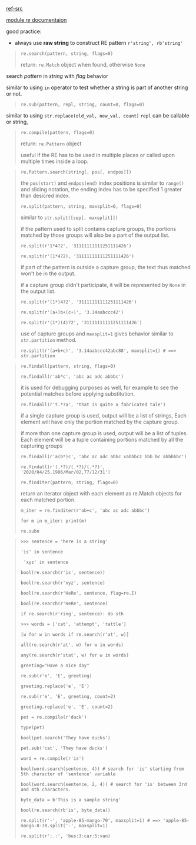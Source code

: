 [ref-src](https://learnbyexample.github.io/py_regular_expressions/re-introduction.html)

[module *re* documentaion](https://docs.python.org/3/library/re.html)

good practice:
* always use **raw string** to construct RE pattern `r'string', rb'string'`


> `re.search(pattern, string, flags=0)`
> 
> return: `re.Match` object when found, otherwise `None`

search *pattern* in *string* with *flag* behavior 

similar to using `in` operator to test whether a string is part of another string or not.

> `re.sub(pattern, repl, string, count=0, flags=0)`
> 
similar to using `str.replace(old_val, new_val, count)`
`repl` can be callable or string, 

> `re.compile(pattern, flags=0)`
> 
> return: `re.Pattern` object
> 
> useful if the RE has to be used in multiple places or called upon multiple times inside a loop.

> `re.Pattern.search(string[, pos[, endpos]])`
> 
> the `pos(start)` and `endpos(end)` index positions is similar to `range()` and slicing notation, the ending index has to be specified 1 greater than desicred index.
>
> `re.split(pattern, string, maxsplit=0, flags=0)`
> 
> similar to `str.split([sep[, maxsplit]])`
> 
> if the pattern used to split contains capture groups, the portions matched by those groups will also be a part of the output list.
> 
> `re.split(r'1*4?2', '31111111111251111426')`
> 
> `re.split(r'(1*4?2), '31111111111251111426')`
> 
> if part of the pattern is outside a capture group, the text thus matched won't be in the output.
> 
> if a capture group didn't participate, it will be represented by `None` in the output list.
> 
> `re.split(r'(1*)4?2', '31111111111251111426')`
> 
> `re.split(r'(a+)b+(c+)', '3.14aabccc42')`
> 
> `re.split(r'(1*)(4)?2', '31111111111251111426')`
> 
> use of capture groups and `maxsplit=1` gives behavior similar to `str.partition` method. 
> 
> `re.split(r'(a+b+c)', '3.14aabccc42abc88', maxsplit=1) # ==> str.partition`
> 


>
> `re.findall(pattern, string, flags=0)`
> 
> `re.findall(r'ab*c', 'abc ac adc abbbc')`
> 
> it is used for debugging purposes as well, for example to see the potential matches before applying substitution.
> 
> `re.findall(r't.*?a', 'that is quite a fabricated tale')`
> 
> if a single capture group is used, output will be a list of strings, Each element will have only the portion matched by the capture group.
> 
> if more than one capture group is used, output will be a list of tuples. Each element will be a tuple containing portions matched by all the capturing groups
> 
> `re.findall(r'a(b*)c', 'abc ac adc abbc xabbbcz bbb bc abbbbbc')`
> 
> `re.findall(r'(.*?)/(.*?)/(.*?)', '2020/04/25,1986/Mar/02,77/12/31')`
> 
> `re.finditer(pattern, string, flags=0)`
> 
> return an iterator object with each element as re.Match objects for each matched portion. 
> 
> 
> 
> `m_iter = re.finditer(r'ab+c', 'abc ac adc abbbc')`
> 
> `for m in m_iter: print(m)`
> 
> `re.subn`
> 
> 

> `>>> sentence = 'here is a string'`
> 
>  `'is' in sentence`
> 
>  ` 'xyz' in sentence`
> 
>  `bool(re.search(r'is', sentence))`
> 
>  `bool(re.search(r'xyz', sentence)`
> 
> `bool(re.search(r'HeRe', sentence, flag=re.I)`
> 
> `bool(re.search(r'HeRe', sentence)`
> 
> `if re.search(r'ring', sentence): do sth`
> 
> `>>> words = ['cat', 'attempt', 'tattle']`
> 
> `[w for w in words if re.search(r'at', w)]`
> 
> `all(re.search(r'at', w) for w in words)`
> 
> `any(re.search(r'stat', w) for w in words)`
> 
> `greeting="Have a nice day"`
> 
> `re.sub(r'e', 'E', greeting)`
> 
> `greeting.replace('e', 'E')`
> 
> `re.sub(r'e', 'E', greeting, count=2)`
> 
> `greeting.replace('e', 'E', count=2)`
> 
> `pet = re.compile(r'duck')`
> 
> `type(pet)`
> 
> `bool(pet.search('They have ducks')`
> 
> `pet.sub('cat', 'They have ducks')`
> 
> `word = re.compile(r'is')`
> 
> `bool(word.search(sentence, 4)) # search for 'is' starting from 5th character of 'sentence' variable` 
> 
> `bool(word.search(sentence, 2, 4)) # search for 'is' between 3rd and 4th characters.`
> 
> `byte_data = b'This is a sample string'`
> 
> `bool(re.search(rb'is', byte_data))`
> 
> `re.split(r'-', 'apple-85-mango-70', maxsplit=1) # ==> 'apple-85-mango-8-70.split('-', maxsplit=1)`
> 
> `re.split(r':.:', 'bus:3:car:5:van)`
> 